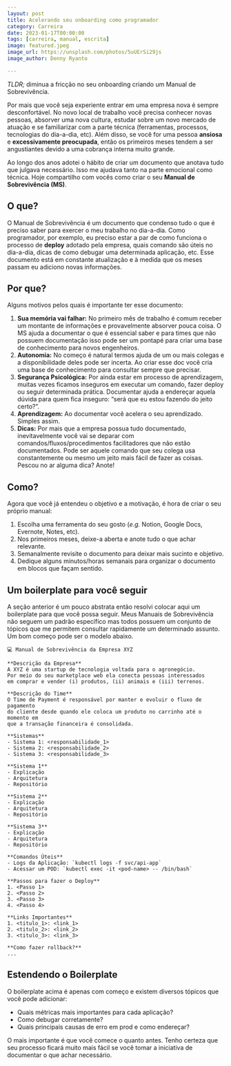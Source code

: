 ```yaml
---
layout: post
title: Acelerando seu onboarding como programador
category: Carreira
date: 2023-01-17T00:00:00
tags: [carreira, manual, escrita]
image: featured.jpeg
image_url: https://unsplash.com/photos/5uUErSi29js
image_author: Denny Ryanto

---
```

*TLDR;* diminua a fricção no seu onboarding criando um Manual de Sobrevivência.

Por mais que você seja experiente entrar em uma empresa nova é sempre desconfortável. No novo local de trabalho você precisa conhecer novas pessoas, absorver uma nova cultura, estudar sobre um novo mercado de atuação e se familiarizar com a parte técnica (ferramentas, processos, tecnologias do dia-a-dia, etc). Além disso, se você for uma pessoa **ansiosa** e **excessivamente preocupada**, então os primeiros meses tendem a ser angustiantes devido a uma cobrança interna muito grande.

Ao longo dos anos adotei o hábito de criar um documento que anotava tudo que julgava necessário. Isso me ajudava tanto na parte emocional como técnica. Hoje compartilho com vocês como criar o seu **Manual de Sobrevivência (MS)**.

## O que?

O Manual de Sobrevivência é um documento que condenso tudo o que é preciso saber para exercer o meu trabalho no dia-a-dia. Como programador, por exemplo, eu preciso estar a par de como funciona o processo de **deploy** adotado pela empresa, quais comando são úteis no dia-a-dia, dicas de como debugar uma determinada aplicação, etc. Esse documento está em constante atualização e à medida que os meses passam eu adiciono novas informações.

## Por que?

Alguns motivos pelos quais é importante ter esse documento:

1. **Sua memória vai falhar:** No primeiro mês de trabalho é comum receber um montante de informações e provavelmente absorver pouca coisa. O MS ajuda a documentar o que é essencial saber e para times que não possuem documentação isso pode ser um pontapé para criar uma base de conhecimento para novos engenheiros.
2. **Autonomia:** No começo é natural termos ajuda de um ou mais colegas e a disponibilidade deles pode ser incerta. Ao criar esse doc você cria uma base de conhecimento para consultar sempre que precisar.
3. **Segurança Psicológica:** Por ainda estar em processo de aprendizagem, muitas vezes ficamos inseguros em executar um comando, fazer deploy ou seguir determinada prática. Documentar ajuda a endereçar aquela dúvida para quem fica inseguro: “será que eu estou fazendo do jeito certo?”.
4. **Aprendizagem:** Ao documentar você acelera o seu aprendizado. Simples assim.
5. **Dicas:** Por mais que a empresa possua tudo documentado, inevitavelmente você vai se deparar com comandos/fluxos/procedimentos facilitadores que não estão documentados. Pode ser aquele comando que seu colega usa constantemente ou mesmo um jeito mais fácil de fazer as coisas. Pescou no ar alguma dica? Anote!

## Como?

Agora que você já entendeu o objetivo e a motivação, é hora de criar o seu próprio manual:

1. Escolha uma ferramenta do seu gosto (*e.g.* Notion, Google Docs, Evernote, Notes, etc).
2. Nos primeiros meses, deixe-a aberta e anote tudo o que achar relevante.
3. Semanalmente revisite o documento para deixar mais sucinto e objetivo.
4. Dedique alguns minutos/horas semanais para organizar o documento em blocos que façam sentido.

## Um boilerplate para você seguir

A seção anterior é um pouco abstrata então resolvi colocar aqui um boilerplate para que você possa seguir. Meus Manuais de Sobrevivência não seguem um padrão específico mas todos possuem um conjunto de tópicos que me permitem consultar rapidamente um determinado assunto. Um bom começo pode ser o modelo abaixo.

```
💻 Manual de Sobrevivência da Empresa XYZ

**Descrição da Empresa**
A XYZ é uma startup de tecnologia voltada para o agronegócio.
Por meio do seu marketplace web ela conecta pessoas interessados 
em comprar e vender (i) produtos, (ii) animais e (iii) terrenos.

**Descrição do Time**
O Time de Payment é responsável por manter e evoluir o fluxo de pagamento 
do cliente desde quando ele coloca um produto no carrinho até o momento em 
que a transação financeira é consolidada.

**Sistemas**
- Sistema 1: <responsabilidade_1>
- Sistema 2: <responsabilidade_2>
- Sistema 3: <responsabilidade_3>

**Sistema 1**
- Explicação
- Arquitetura
- Repositório

**Sistema 2**
- Explicação
- Arquitetura
- Repositório

**Sistema 3**
- Explicação
- Arquitetura
- Repositório

**Comandos Úteis**
- Logs da Aplicação: `kubectl logs -f svc/api-app`
- Acessar um POD: `kubectl exec -it <pod-name> -- /bin/bash`

**Passos para fazer o Deploy**
1. <Passo 1>
2. <Passo 2>
3. <Passo 3>
4. <Passo 4>

**Links Importantes**
1. <titulo_1>: <link_1>
2. <titulo_2>: <link_2>
3. <titulo_3>: <link_3>

**Como fazer rollback?**
...

```

## Estendendo o Boilerplate

O boilerplate acima é apenas com começo e existem diversos tópicos que você pode adicionar:

- Quais métricas mais importantes para cada aplicação?
- Como debugar corretamente?
- Quais principais causas de erro em prod e como endereçar?

O mais importante é que você comece o quanto antes. Tenho certeza que seu processo ficará muito mais fácil se você tomar a iniciativa de documentar o que achar necessário.
